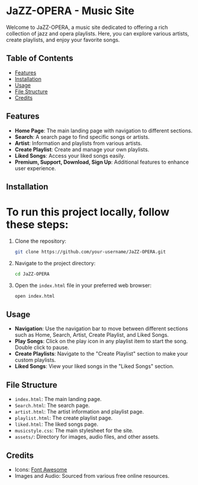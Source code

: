 # JaZZ-OPERA - Music Site

Welcome to JaZZ-OPERA, a music site dedicated to offering a rich collection of jazz and opera playlists. Here, you can explore various artists, create playlists, and enjoy your favorite songs.

## Table of Contents

- [Features](#features)
- [Installation](#installation)
- [Usage](#usage)
- [File Structure](#file-structure)
- [Credits](#credits)

## Features

- **Home Page**: The main landing page with navigation to different sections.
- **Search**: A search page to find specific songs or artists.
- **Artist**: Information and playlists from various artists.
- **Create Playlist**: Create and manage your own playlists.
- **Liked Songs**: Access your liked songs easily.
- **Premium, Support, Download, Sign Up**: Additional features to enhance user experience.

## Installation

# To run this project locally, follow these steps:

1. Clone the repository:
    ```sh
    git clone https://github.com/your-username/JaZZ-OPERA.git
    ```

2. Navigate to the project directory:
    ```sh
    cd JaZZ-OPERA
    ```

3. Open the `index.html` file in your preferred web browser:
    ```sh
    open index.html
    ```

## Usage

- **Navigation**: Use the navigation bar to move between different sections such as Home, Search, Artist, Create Playlist, and Liked Songs.
- **Play Songs**: Click on the play icon in any playlist item to start the song. Double click to pause.
- **Create Playlists**: Navigate to the "Create Playlist" section to make your custom playlists.
- **Liked Songs**: View your liked songs in the "Liked Songs" section.

## File Structure

- `index.html`: The main landing page.
- `Search.html`: The search page.
- `artist.html`: The artist information and playlist page.
- `playlist.html`: The create playlist page.
- `liked.html`: The liked songs page.
- `musicstyle.css`: The main stylesheet for the site.
- `assets/`: Directory for images, audio files, and other assets.

## Credits

- Icons: [Font Awesome](https://fontawesome.com/)
- Images and Audio: Sourced from various free online resources.

